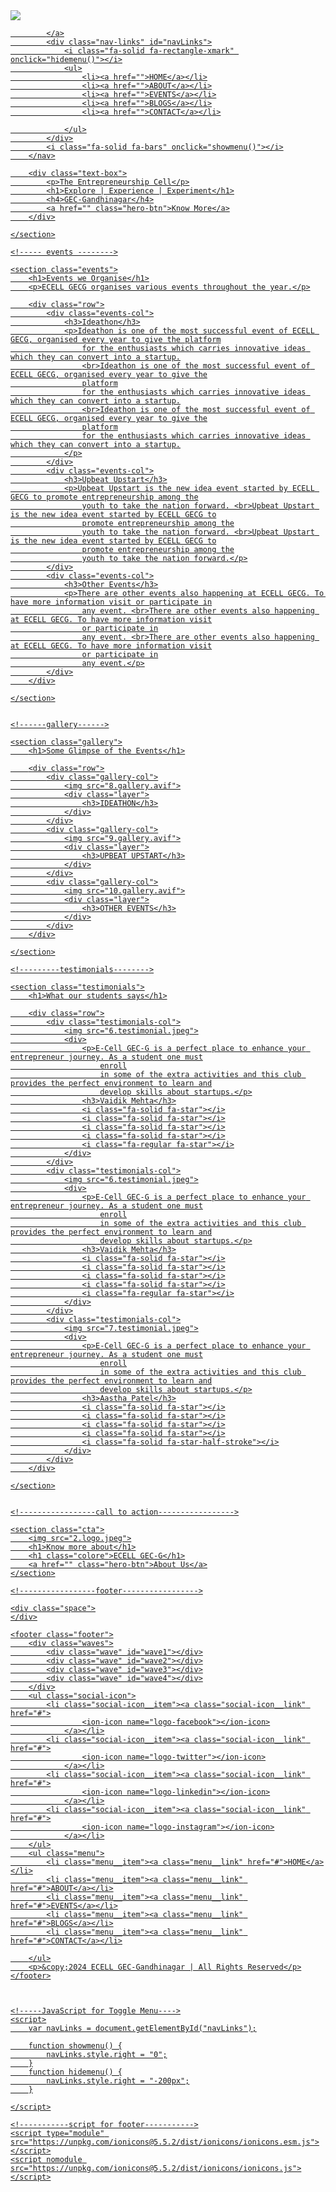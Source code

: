 <html>
<head>
    <meta name="viewport" content="width=device-width, initial-scale=1.0">
    <title>ECELL GEC-C | Explore , Experiment , Experience</title>
    <link rel="stylesheet" href="style.css">
    <link rel="preconnect" href="https://fonts.googleapis.com">
    <link rel="preconnect" href="https://fonts.gstatic.com" crossorigin>
    <link
        href="https://fonts.googleapis.com/css2?family=Ubuntu:ital,wght@0,300;0,400;0,500;0,700;1,300;1,400;1,500;1,700&display=swap"
        rel="stylesheet">
    <link rel="stylesheet"
        href="https://cdn.jsdelivr.net/npm/@fortawesome/fontawesome-free@6.6.0/css/fontawesome.min.css"
        integrity="sha384-NvKbDTEnL+A8F/AA5Tc5kmMLSJHUO868P+lDtTpJIeQdGYaUIuLr4lVGOEA1OcMy" crossorigin="anonymous">
    <link rel="stylesheet" href="https://cdnjs.cloudflare.com/ajax/libs/font-awesome/6.6.0/css/all.min.css">
</head>

<body>
    <section class="header">
        <nav>
            <a href="index.html"><img src="2.logo.jpeg">
            </a>
            <a href="index.html">
            
            </a>
            <div class="nav-links" id="navLinks">
                <i class="fa-solid fa-rectangle-xmark" onclick="hidemenu()"></i>
                <ul>
                    <li><a href="">HOME</a></li>
                    <li><a href="">ABOUT</a></li>
                    <li><a href="">EVENTS</a></li>
                    <li><a href="">BLOGS</a></li>
                    <li><a href="">CONTACT</a></li>

                </ul>
            </div>
            <i class="fa-solid fa-bars" onclick="showmenu()"></i>
        </nav>

        <div class="text-box">
            <p>The Entrepreneurship Cell</p>
            <h1>Explore | Experience | Experiment</h1>
            <h4>GEC-Gandhinagar</h4>
            <a href="" class="hero-btn">Know More</a>
        </div>

    </section>

    <!----- events -------->

    <section class="events">
        <h1>Events we Organise</h1>
        <p>ECELL GECG organises various events throughout the year.</p>

        <div class="row">
            <div class="events-col">
                <h3>Ideathon</h3>
                <p>Ideathon is one of the most successful event of ECELL GECG, organised every year to give the platform
                    for the enthusiasts which carries innovative ideas which they can convert into a startup.
                    <br>Ideathon is one of the most successful event of ECELL GECG, organised every year to give the
                    platform
                    for the enthusiasts which carries innovative ideas which they can convert into a startup.
                    <br>Ideathon is one of the most successful event of ECELL GECG, organised every year to give the
                    platform
                    for the enthusiasts which carries innovative ideas which they can convert into a startup.
                </p>
            </div>
            <div class="events-col">
                <h3>Upbeat Upstart</h3>
                <p>Upbeat Upstart is the new idea event started by ECELL GECG to promote entrepreneurship among the
                    youth to take the nation forward. <br>Upbeat Upstart is the new idea event started by ECELL GECG to
                    promote entrepreneurship among the
                    youth to take the nation forward. <br>Upbeat Upstart is the new idea event started by ECELL GECG to
                    promote entrepreneurship among the
                    youth to take the nation forward.</p>
            </div>
            <div class="events-col">
                <h3>Other Events</h3>
                <p>There are other events also happening at ECELL GECG. To have more information visit or participate in
                    any event. <br>There are other events also happening at ECELL GECG. To have more information visit
                    or participate in
                    any event. <br>There are other events also happening at ECELL GECG. To have more information visit
                    or participate in
                    any event.</p>
            </div>
        </div>

    </section>


    <!------gallery------>

    <section class="gallery">
        <h1>Some Glimpse of the Events</h1>

        <div class="row">
            <div class="gallery-col">
                <img src="8.gallery.avif">
                <div class="layer">
                    <h3>IDEATHON</h3>
                </div>
            </div>
            <div class="gallery-col">
                <img src="9.gallery.avif">
                <div class="layer">
                    <h3>UPBEAT UPSTART</h3>
                </div>
            </div>
            <div class="gallery-col">
                <img src="10.gallery.avif">
                <div class="layer">
                    <h3>OTHER EVENTS</h3>
                </div>
            </div>
        </div>

    </section>

    <!---------testimonials-------->

    <section class="testimonials">
        <h1>What our students says</h1>

        <div class="row">
            <div class="testimonials-col">
                <img src="6.testimonial.jpeg">
                <div>
                    <p>E-Cell GEC-G is a perfect place to enhance your entrepreneur journey. As a student one must
                        enroll
                        in some of the extra activities and this club provides the perfect environment to learn and
                        develop skills about startups.</p>
                    <h3>Vaidik Mehta</h3>
                    <i class="fa-solid fa-star"></i>
                    <i class="fa-solid fa-star"></i>
                    <i class="fa-solid fa-star"></i>
                    <i class="fa-solid fa-star"></i>
                    <i class="fa-regular fa-star"></i>
                </div>
            </div>
            <div class="testimonials-col">
                <img src="6.testimonial.jpeg">
                <div>
                    <p>E-Cell GEC-G is a perfect place to enhance your entrepreneur journey. As a student one must
                        enroll
                        in some of the extra activities and this club provides the perfect environment to learn and
                        develop skills about startups.</p>
                    <h3>Vaidik Mehta</h3>
                    <i class="fa-solid fa-star"></i>
                    <i class="fa-solid fa-star"></i>
                    <i class="fa-solid fa-star"></i>
                    <i class="fa-solid fa-star"></i>
                    <i class="fa-regular fa-star"></i>
                </div>
            </div>
            <div class="testimonials-col">
                <img src="7.testimonial.jpeg">
                <div>
                    <p>E-Cell GEC-G is a perfect place to enhance your entrepreneur journey. As a student one must
                        enroll
                        in some of the extra activities and this club provides the perfect environment to learn and
                        develop skills about startups.</p>
                    <h3>Aastha Patel</h3>
                    <i class="fa-solid fa-star"></i>
                    <i class="fa-solid fa-star"></i>
                    <i class="fa-solid fa-star"></i>
                    <i class="fa-solid fa-star"></i>
                    <i class="fa-solid fa-star-half-stroke"></i>
                </div>
            </div>
        </div>

    </section>


    <!-----------------call to action----------------->

    <section class="cta">
        <img src="2.logo.jpeg">
        <h1>Know more about</h1>
        <h1 class="colore">ECELL GEC-G</h1>
        <a href="" class="hero-btn">About Us</a>
    </section>

    <!-----------------footer----------------->

    <div class="space">
    </div>

    <footer class="footer">
        <div class="waves">
            <div class="wave" id="wave1"></div>
            <div class="wave" id="wave2"></div>
            <div class="wave" id="wave3"></div>
            <div class="wave" id="wave4"></div>
        </div>
        <ul class="social-icon">
            <li class="social-icon__item"><a class="social-icon__link" href="#">
                    <ion-icon name="logo-facebook"></ion-icon>
                </a></li>
            <li class="social-icon__item"><a class="social-icon__link" href="#">
                    <ion-icon name="logo-twitter"></ion-icon>
                </a></li>
            <li class="social-icon__item"><a class="social-icon__link" href="#">
                    <ion-icon name="logo-linkedin"></ion-icon>
                </a></li>
            <li class="social-icon__item"><a class="social-icon__link" href="#">
                    <ion-icon name="logo-instagram"></ion-icon>
                </a></li>
        </ul>
        <ul class="menu">
            <li class="menu__item"><a class="menu__link" href="#">HOME</a></li>
            <li class="menu__item"><a class="menu__link" href="#">ABOUT</a></li>
            <li class="menu__item"><a class="menu__link" href="#">EVENTS</a></li>
            <li class="menu__item"><a class="menu__link" href="#">BLOGS</a></li>
            <li class="menu__item"><a class="menu__link" href="#">CONTACT</a></li>

        </ul>
        <p>&copy;2024 ECELL GEC-Gandhinagar | All Rights Reserved</p>
    </footer>



    <!-----JavaScript for Toggle Menu---->
    <script>
        var navLinks = document.getElementById("navLinks");

        function showmenu() {
            navLinks.style.right = "0";
        }
        function hidemenu() {
            navLinks.style.right = "-200px";
        }

    </script>

    <!-----------script for footer----------->
    <script type="module" src="https://unpkg.com/ionicons@5.5.2/dist/ionicons/ionicons.esm.js"></script>
    <script nomodule src="https://unpkg.com/ionicons@5.5.2/dist/ionicons/ionicons.js"></script>



</body>

</html>
